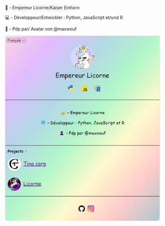 👑 - Empereur Licorne/Kaiser Einhorn

💻 - Développeur/Entwickler : Python, JavaScript et/und R

👤 - Pdp par/ Avatar von @maxwouf

<div align="center">
   <a href="https://empereurlicorne.github.io" target="_blank"><img src="img/web.png" align="center" /></a>
</div>
